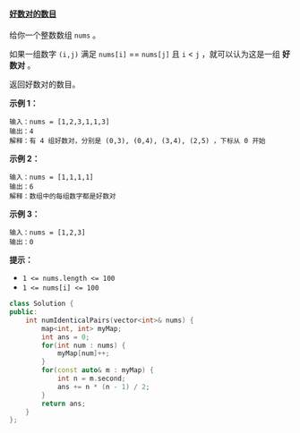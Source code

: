 #### [好数对的数目](https://leetcode-cn.com/problems/number-of-good-pairs/)

给你一个整数数组 `nums` 。

如果一组数字 `(i,j)` 满足 `nums[i]` == `nums[j]` 且 `i` < `j` ，就可以认为这是一组 **好数对** 。

返回好数对的数目。

 

**示例 1：**

```
输入：nums = [1,2,3,1,1,3]
输出：4
解释：有 4 组好数对，分别是 (0,3), (0,4), (3,4), (2,5) ，下标从 0 开始
```

**示例 2：**

```
输入：nums = [1,1,1,1]
输出：6
解释：数组中的每组数字都是好数对
```

**示例 3：**

```
输入：nums = [1,2,3]
输出：0
```

 

**提示：**

- `1 <= nums.length <= 100`
- `1 <= nums[i] <= 100`

```c++
class Solution {
public:
    int numIdenticalPairs(vector<int>& nums) {
        map<int, int> myMap;
        int ans = 0;
        for(int num : nums) {
            myMap[num]++;
        }
        for(const auto& m : myMap) {
            int n = m.second;
            ans += n * (n - 1) / 2;
        }
        return ans;
    }
};
```

